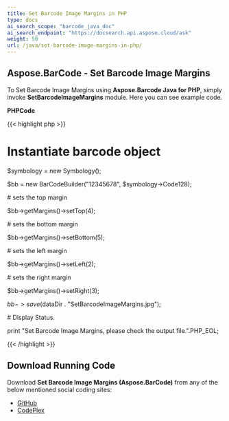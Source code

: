 ```yaml
---
title: Set Barcode Image Margins in PHP
type: docs
ai_search_scope: "barcode_java_doc"
ai_search_endpoint: "https://docsearch.api.aspose.cloud/ask"
weight: 50
url: /java/set-barcode-image-margins-in-php/
---
```


## **Aspose.BarCode - Set Barcode Image Margins**
To Set Barcode Image Margins using **Aspose.Barcode Java for PHP**, simply invoke **SetBarcodeImageMargins** module. Here you can see example code.

**PHPCode**

{{< highlight php >}}

 # Instantiate barcode object

$symbology = new Symbology();

$bb = new BarCodeBuilder("12345678", $symbology->Code128);

\# sets the top margin

$bb->getMargins()->setTop(4);

\# sets the bottom margin

$bb->getMargins()->setBottom(5);

\# sets the left margin

$bb->getMargins()->setLeft(2);

\# sets the right margin

$bb->getMargins()->setRight(3);

$bb->save($dataDir . "SetBarcodeImageMargins.jpg");

\# Display Status.

print "Set Barcode Image Margins, please check the output file.".PHP_EOL;

{{< /highlight >}}
## **Download Running Code**
Download **Set Barcode Image Margins (Aspose.BarCode)** from any of the below mentioned social coding sites:

- [GitHub](https://github.com/aspose-barcode/Aspose.BarCode-for-Java/blob/master/Plugins/Aspose_Barcode_Java_for_PHP/src/aspose/barcode/WorkingWithBarcodeImage/BarcodeImageBasicFeatures/SetBarcodeImageMargins.php)
- [CodePlex](https://asposebarcodejavaphp.codeplex.com/SourceControl/latest#src/aspose/barcode/WorkingWithBarcodeImage/BarcodeImageBasicFeatures/SetBarcodeImageMargins.php)
